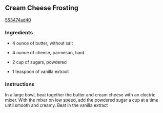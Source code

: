 ## Cream Cheese Frosting

[553474ad40](http://www.foodnetwork.com/recipes/food-network-kitchens/cream-cheese-frosting-recipe.html)

### Ingredients

 - 4 ounce of butter, without salt

 - 4 ounce of cheese, parmesan, hard

 - 2 cup of sugars, powdered

 - 1 teaspoon of vanilla extract

### Instructions

In a large bowl, beat together the butter and cream cheese with an electric mixer. With the mixer on low speed, add the powdered sugar a cup at a time until smooth and creamy. Beat in the vanilla extract